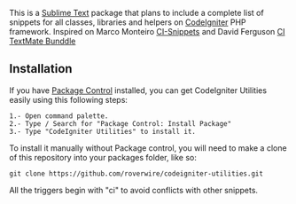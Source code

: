 This is a [Sublime Text][sublime] package that plans to include a complete list of snippets for all classes, libraries and helpers on [CodeIgniter][ci] PHP framework. Inspired on Marco Monteiro [CI-Snippets][ci-repo] and David Ferguson [CI TextMate Bunddle][ci-bunddle]

## Installation ##

If you have [Package Control][package_control] installed, you can get CodeIgniter Utilities easily using this following steps:

	1.- Open command palette.
	2.- Type / Search for "Package Control: Install Package"
	3.- Type "CodeIgniter Utilities" to install it.

To install it manually without Package control, you will need to make a clone of this repository into your packages folder, like so:

    git clone https://github.com/roverwire/codeigniter-utilities.git

All the triggers begin with "ci" to avoid conflicts with other snippets.

[sublime]: http://www.sublimetext.com/
[ci]: http://www.codeigniter.com/
[package_control]: http://wbond.net/sublime_packages/package_control
[ci-repo]: https://github.com/mpmont/ci-snippets
[ci-bunddle]: http://sourceforge.net/projects/cibundle/